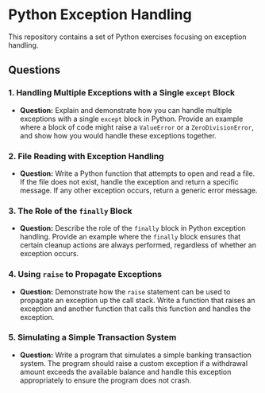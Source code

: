 # Python Exception Handling

This repository contains a set of Python exercises focusing on exception handling.

## Questions

### 1. Handling Multiple Exceptions with a Single `except` Block

- **Question:** Explain and demonstrate how you can handle multiple exceptions with a single `except` block in Python. Provide an example where a block of code might raise a `ValueError` or a `ZeroDivisionError`, and show how you would handle these exceptions together.

### 2. File Reading with Exception Handling

- **Question:** Write a Python function that attempts to open and read a file. If the file does not exist, handle the exception and return a specific message. If any other exception occurs, return a generic error message.

### 3. The Role of the `finally` Block

- **Question:** Describe the role of the `finally` block in Python exception handling. Provide an example where the `finally` block ensures that certain cleanup actions are always performed, regardless of whether an exception occurs.

### 4. Using `raise` to Propagate Exceptions

- **Question:** Demonstrate how the `raise` statement can be used to propagate an exception up the call stack. Write a function that raises an exception and another function that calls this function and handles the exception.

### 5. Simulating a Simple Transaction System

- **Question:** Write a program that simulates a simple banking transaction system. The program should raise a custom exception if a withdrawal amount exceeds the available balance and handle this exception appropriately to ensure the program does not crash.
